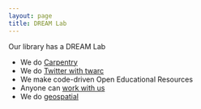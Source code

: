 ```yaml
---
layout: page
title: DREAM Lab
---
```


Our library has a DREAM Lab
- We do [Carpentry](https://ucsbcarpentry.github.ui)
- We do [Twitter with twarc](https://ucsb-dreamlab.github.io/twitter/)
- We make code-driven Open Educational Resources
- Anyone can [work with us](https://www.library.ucsb.edu/irc/aboutdreams)
- We do [geospatial](https://www.library.ucsb.edu/irc/spatial)
